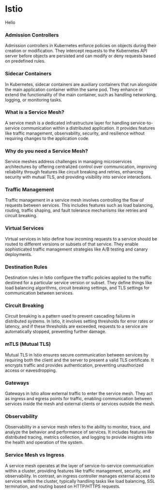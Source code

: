 # Istio
Hello

### Admission Controllers

Admission controllers in Kubernetes enforce policies on objects during their creation or modification. They intercept requests to the Kubernetes API server before objects are persisted and can modify or deny requests based on predefined rules.

### Sidecar Containers

In Kubernetes, sidecar containers are auxiliary containers that run alongside the main application container within the same pod. They enhance or extend the functionality of the main container, such as handling networking, logging, or monitoring tasks.

### What is a Service Mesh?

A service mesh is a dedicated infrastructure layer for handling service-to-service communication within a distributed application. It provides features like traffic management, observability, security, and resilience without requiring changes to the application code.

### Why do you need a Service Mesh?

Service meshes address challenges in managing microservices architectures by offering centralized control over communication, improving reliability through features like circuit breaking and retries, enhancing security with mutual TLS, and providing visibility into service interactions.

### Traffic Management

Traffic management in a service mesh involves controlling the flow of requests between services. This includes features such as load balancing, routing, traffic shaping, and fault tolerance mechanisms like retries and circuit breaking.

### Virtual Services

Virtual services in Istio define how incoming requests to a service should be routed to different versions or subsets of that service. They enable sophisticated traffic management strategies like A/B testing and canary deployments.

### Destination Rules

Destination rules in Istio configure the traffic policies applied to the traffic destined for a particular service version or subset. They define things like load balancing algorithms, circuit breaking settings, and TLS settings for communication between services.

### Circuit Breaking

Circuit breaking is a pattern used to prevent cascading failures in distributed systems. In Istio, it involves setting thresholds for error rates or latency, and if these thresholds are exceeded, requests to a service are automatically stopped, preventing further damage.

### mTLS (Mutual TLS)

Mutual TLS in Istio ensures secure communication between services by requiring both the client and the server to present a valid TLS certificate. It encrypts traffic and provides authentication, preventing unauthorized access or eavesdropping.

### Gateways

Gateways in Istio allow external traffic to enter the service mesh. They act as ingress and egress points for traffic, enabling communication between services inside the mesh and external clients or services outside the mesh.

### Observability

Observability in a service mesh refers to the ability to monitor, trace, and analyze the behavior and performance of services. It includes features like distributed tracing, metrics collection, and logging to provide insights into the health and operation of the system.

### Service Mesh vs Ingress

A service mesh operates at the layer of service-to-service communication within a cluster, providing features like traffic management, security, and observability. In contrast, an ingress controller manages external access to services within the cluster, typically handling tasks like load balancing, SSL termination, and routing based on HTTP/HTTPS requests.


